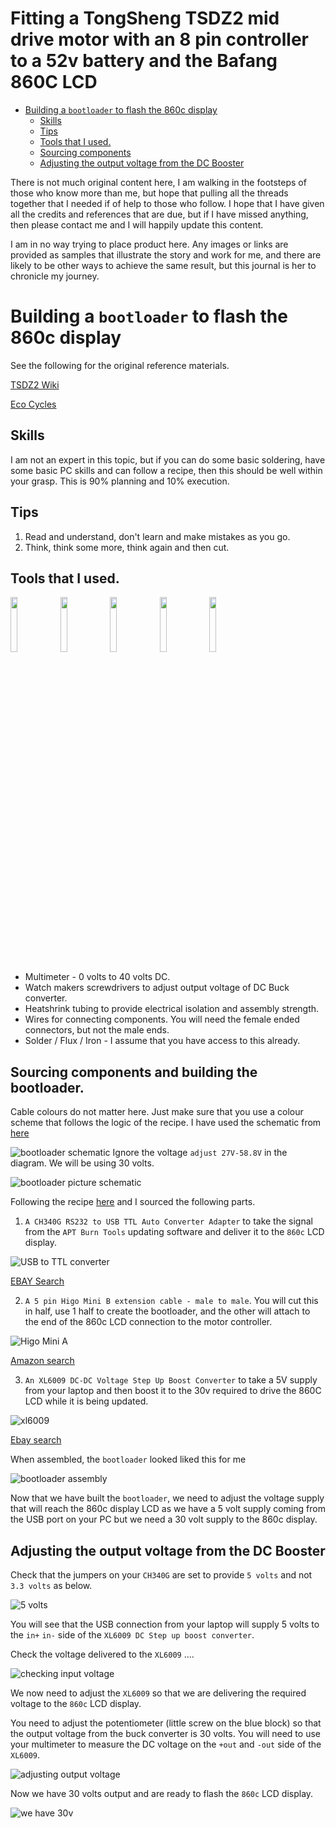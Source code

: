 # Fitting a TongSheng TSDZ2 mid drive motor with an 8 pin controller to a 52v battery and the Bafang 860C LCD

<!-- TOC -->

- [Building a `bootloader` to flash the 860c display](#building-a-bootloader-to-flash-the-860c-display)
  - [Skills](#skills)
  - [Tips](#tips)
  - [Tools that I used.](#tools-that-i-used)
  - [Sourcing components](#sourcing-components)
  - [Adjusting the output voltage from the DC Booster](#adjusting-the-output-voltage-from-the-dc-booster)

<!-- /TOC -->
There is not much original content here, I am walking in the footsteps of those who know more than me, but hope that pulling all the threads together that I needed if of help to those who follow. I hope that I have given all the credits and references that are due, but if I have missed anything, then please contact me and I will happily update this content.

I am in no way trying to place product here. Any images or links are provided as samples that illustrate the story and work for me, and there are likely to be other ways to achieve the same result, but this journal is her to chronicle my journey.

# Building a `bootloader` to flash the 860c display

See the following for the original reference materials.

[TSDZ2 Wiki](https://github.com/OpenSource-EBike-firmware/TSDZ2_wiki/wiki/Flash-the-firmware-on-860C-850C-using-bootloader)

[Eco Cycles](https://www.eco-ebike.com/blogs/eco-cycles-instructionals/850c-tsdz2-open-source-firmware-bootloader-update-tutorial)

## Skills

I am not an expert in this topic, but if you can do some basic soldering, have some basic PC skills and can follow a recipe, then this should be well within your grasp. This is 90% planning and 10% execution.

## Tips

1. Read and understand, don't learn and make mistakes as you go.
2. Think, think some more, think again and then cut.

## Tools that I used.

<p float="left">
  <img src="images/2020/06/multimeter.png" width="15%" />
  <img src="images/2020/06/screwdrivers.png" width="15%" />
  <img src="images/2020/06/heatshrink.png" width="15%" />
  <img src="images/2020/06/male-and-female-wires.png" width="15%" />
  <img src="images/2020/06/soldering.png" width="15%" />
</p>

- Multimeter - 0 volts to 40 volts DC.
- Watch makers screwdrivers to adjust output voltage of DC Buck converter.
- Heatshrink tubing to provide electrical isolation and assembly strength.
- Wires for connecting components. You will need the female ended connectors, but not the male ends.
- Solder / Flux / Iron - I assume that you have access to this already.

## Sourcing components and building the bootloader.

Cable colours do not matter here. Just make sure that you use a colour scheme that follows the logic of the recipe. I have used the schematic from [here](https://github.com/OpenSource-EBike-firmware/TSDZ2_wiki/wiki/Flash-the-firmware-on-860C-850C-using-bootloader)

![bootloader schematic](images/2020/06/bootloader-schematic.png) Ignore the voltage `adjust 27V-58.8V` in the diagram. We will be using 30 volts.

![bootloader picture schematic](images/2020/06/bootloader-picture-schematic.png)

Following the recipe [here](https://github.com/OpenSource-EBike-firmware/TSDZ2_wiki/wiki/Flash-the-firmware-on-860C-850C-using-bootloader) and I sourced the following parts.

1. `A CH340G RS232 to USB TTL Auto Converter Adapter` to take the signal from the `APT Burn Tools` updating software and deliver it to the `860c` LCD display.

![USB to TTL converter](images/2020/06/usb-to-ttl-converter.png)

[EBAY Search](https://www.ebay.co.uk/sch/i.html?_from=R40&_trksid=m570.l1313&_nkw=CH340+Gold+USB+TTL&_sacat=0)

2. `A 5 pin Higo Mini B extension cable - male to male`. You will cut this in half, use 1 half to create the bootloader, and the other will attach to the end of the 860c LCD connection to the motor controller.

![Higo Mini A](images/2020/06/higo-mini-a.png)

[Amazon search](https://www.amazon.co.uk/Bafang-Extended-Cable-Display-750C/dp/B07GDL1TSN/ref=sr_1_3?dchild=1&keywords=Higo+Mini+A+cable+bafang&qid=1593279954&sr=8-3)

3. `An XL6009 DC-DC Voltage Step Up Boost Converter` to take a 5V supply from your laptop and then boost it to the 30v required to drive the 860C LCD while it is being updated.

![xl6009](images/2020/06/xl6009.png)

[Ebay search](https://www.ebay.co.uk/sch/i.html?_from=R40&_trksid=p2334524.m570.l1313.TR2.TRC1.A0.H0.XXL6009.TRS0&_nkw=XL6009&_sacat=0&LH_TitleDesc=0&_osacat=0&_odkw=Higo+Mini+A+cable+5+pin)

When assembled, the `bootloader` looked liked this for me

![bootloader assembly](images/2020/06/bootloader-assembly.png)

Now that we have built the `bootloader`, we need to adjust the voltage supply that will reach the 860c display LCD as we have a 5 volt supply coming from the USB port on your PC but we need a 30 volt supply to the 860c display.

## Adjusting the output voltage from the DC Booster

Check that the jumpers on your `CH340G` are set to provide `5 volts` and not `3.3 volts` as below.

![5 volts](images/2020/06/5-volts.png)

You will see that the USB connection from your laptop will supply 5 volts to the `in+` `in-` side of the `XL6009 DC Step up boost converter`.

Check the voltage delivered to the `XL6009` ....

![checking input voltage](images/2020/06/checking-input-voltage.png)

We now need to adjust the `XL6009` so that we are delivering the required voltage to the `860c` LCD display.

You need to adjust the potentiometer (little screw on the blue block) so that the output voltage from the buck converter is 30 volts. You will need to use your multimeter to measure the DC voltage on the `+out` and `-out` side of the `XL6009`.

![adjusting output voltage](images/2020/06/adjusting-output-voltage.png)

Now we have 30 volts output and are ready to flash the `860c` LCD display.

![we have 30v](images/2020/06/we-have-30v.png)
